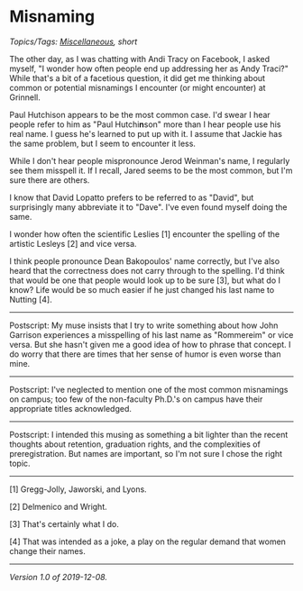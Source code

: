 Misnaming
=========

*Topics/Tags: [Miscellaneous](index-misc), short*

The other day, as I was chatting with Andi Tracy on Facebook, I
asked myself, "I wonder how often people end up addressing her as
Andy Traci?" While that's a bit of a facetious question, it did get
me thinking about common or potential misnamings I encounter (or
might encounter) at Grinnell.

Paul Hutchison appears to be the most common case.  I'd swear I
hear people refer to him as "Paul Hutchi**n**son" more than I hear
people use his real name.  I guess he's learned to put up with it.
I assume that Jackie has the same problem, but I seem to encounter
it less.

While I don't hear people mispronounce Jerod Weinman's name, I
regularly see them misspell it.  If I recall, Jared seems to be the
most common, but I'm sure there are others.

I know that David Lopatto prefers to be referred to as "David", but
surprisingly many abbreviate it to "Dave".  I've even found myself
doing the same.

I wonder how often the scientific Leslies [1] encounter the spelling
of the artistic Lesleys [2] and vice versa.

I think people pronounce Dean Bakopoulos' name correctly, but I've
also heard that the correctness does not carry through to the
spelling.  I'd think that would be one that people would look up
to be sure [3], but what do I know?  Life would be so much easier
if he just changed his last name to Nutting [4].

---

Postscript: My muse insists that I try to write something about how
John Garrison experiences a misspelling of his last name as
"Rommereim" or vice versa.  But she hasn't given me a good idea
of how to phrase that concept.  I do worry that there are times that
her sense of humor is even worse than mine.

---

Postscript: I've neglected to mention one of the most common misnamings
on campus; too few of the non-faculty Ph.D.'s on campus have their
appropriate titles acknowledged.

---

Postscript: I intended this musing as something a bit lighter than
the recent thoughts about retention, graduation rights, and the
complexities of preregistration.  But names are important, so I'm
not sure I chose the right topic.

---

[1] Gregg-Jolly, Jaworski, and Lyons.

[2] Delmenico and Wright.

[3] That's certainly what I do.

[4] That was intended as a joke, a play on the regular demand that
women change their names.

---

*Version 1.0 of 2019-12-08.*
